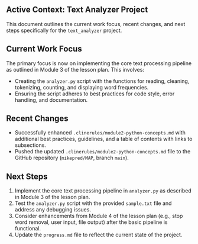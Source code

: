 ## Active Context: Text Analyzer Project

This document outlines the current work focus, recent changes, and next steps specifically for the `text_analyzer` project.

## Current Work Focus

The primary focus is now on implementing the core text processing pipeline as outlined in Module 3 of the lesson plan. This involves:

*   Creating the `analyzer.py` script with the functions for reading, cleaning, tokenizing, counting, and displaying word frequencies.
*   Ensuring the script adheres to best practices for code style, error handling, and documentation.

## Recent Changes

*   Successfully enhanced `.clinerules/module2-python-concepts.md` with additional best practices, guidelines, and a table of contents with links to subsections.
*   Pushed the updated `.clinerules/module2-python-concepts.md` file to the GitHub repository (`mikepred/MAP`, branch `main`).

## Next Steps

1. Implement the core text processing pipeline in `analyzer.py` as described in Module 3 of the lesson plan.
2.  Test the `analyzer.py` script with the provided `sample.txt` file and address any debugging issues.
3.  Consider enhancements from Module 4 of the lesson plan (e.g., stop word removal, user input, file output) after the basic pipeline is functional.
4.  Update the `progress.md` file to reflect the current state of the project.
